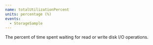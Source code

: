```yaml
---
name: totalUtilizationPercent
units: percentage (%)
events:
  - StorageSample
---
```


The percent of time spent waiting for read or write disk I/O operations.
